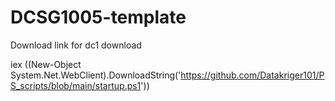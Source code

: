 # DCSG1005-template

Download link for dc1 download

iex ((New-Object System.Net.WebClient).DownloadString('https://github.com/Datakriger101/PS_scripts/blob/main/startup.ps1'))
